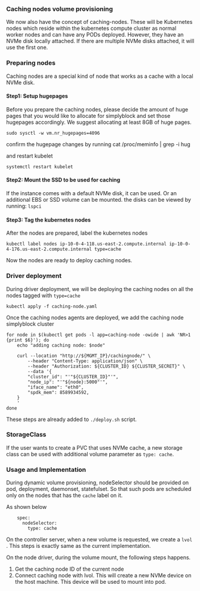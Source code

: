 ### Caching nodes volume provisioning

We now also have the concept of caching-nodes. These will be Kubernetes nodes which reside within the kubernetes compute cluster as normal worker nodes and can have any PODs deployed. However, they have an NVMe disk locally attached. If there are multiple NVMe disks attached, it will use the first one.


### Preparing nodes
Caching nodes are a special kind of node that works as a cache with a local NVMe disk.


#### Step1: Setup hugepages

Before you prepare the caching nodes, please decide the amount of huge pages that you would like to allocate for simplyblock and set those hugepages accordingly. We suggest allocating at least 8GB of huge pages.

```
sudo sysctl -w vm.nr_hugepages=4096
```

confirm the hugepage changes by running
cat /proc/meminfo | grep -i hug


and restart kubelet
```
systemctl restart kubelet
```

#### Step2: Mount the SSD to be used for caching
If the instance comes with a default NVMe disk, it can be used. Or an additional EBS or SSD volume can be mounted. the disks can be viewed by running: `lspci`


#### Step3: Tag the kubernetes nodes

After the nodes are prepared, label the kubernetes nodes
```
kubectl label nodes ip-10-0-4-118.us-east-2.compute.internal ip-10-0-4-176.us-east-2.compute.internal type=cache
```
Now the nodes are ready to deploy caching nodes.


### Driver deployment

During driver deployment, we will be deploying the caching nodes on all the nodes tagged with `type=cache`
```
kubectl apply -f caching-node.yaml
```

Once the caching nodes agents are deployed, we add the caching node simplyblock cluster

```
for node in $(kubectl get pods -l app=caching-node -owide | awk 'NR>1 {print $6}'); do
	echo "adding caching node: $node"

	curl --location "http://${MGMT_IP}/cachingnode/" \
		--header "Content-Type: application/json" \
		--header "Authorization: ${CLUSTER_ID} ${CLUSTER_SECRET}" \
		--data '{
		"cluster_id": "'"${CLUSTER_ID}"'",
		"node_ip": "'"${node}:5000"'",
		"iface_name": "eth0",
		"spdk_mem": 8589934592,
	}
	'
done
```

These steps are already added to `./deploy.sh` script.


### StorageClass

If the user wants to create a PVC that uses NVMe cache, a new storage class can be used with additional volume parameter as `type: cache`.


### Usage and Implementation

During dynamic volume provisioning, nodeSelector should be provided on pod, deployment, daemonset, statefulset. So that such pods are scheduled only on the nodes that has the `cache` label on it.

As shown below
```
    spec:
      nodeSelector:
        type: cache
```

On the controller server, when a new volume is requested, we create a `lvol` . This steps is exactly same as the current implementation.

On the node driver, during the volume mount, the following steps happens.
1. Get the caching node ID of the current node
2. Connect caching node with lvol. This will create a new NVMe device on the host machine. This device will be used to mount into pod.
